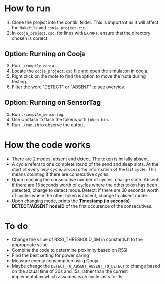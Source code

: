 # How to run
1. Clone the project into the contiki folder. This is important as it will affect the `Makefile` and `cooja_project.csc`.
2. In `cooja_project.csc`, for lines with `EXPORT`, ensure that the directory chosen is correct.

## Option: Running on Cooja
3. Run `./compile_cooja`
4. Locate the `cooja_project.csc` file and open the simulation in cooja.
5. Right click on the mote to find the option to move the mote during testing.
6. Filter the word "DETECT" or "ABSENT" to see overview.

## Option: Running on SensorTag
3. Run `./compile_sensortag`.
4. Use Uniflash to flash the tokens with `token.bin`.
5. Run `./run.sh` to observe the output.

# How the code works
- There are 2 modes, absent and detect. The token is initially absent.
- A cycle refers to one complete round of the send and sleep slots. At the start of every new cycle, process the information of the last cycle. This means counting if there are consecutive cycles.
- Upon reaching the consecutive number of cycles, change state. Absent: if there are 15 seconds worth of cycles where the other token has been detected, change to detect mode. Detect: if there are 30 seconds worth of cycles where the other token is absent, change to absent mode.
- Upon changing mode, prints the **Timestamp (in seconds) DETECT/ABSENT nodeID** of the first occurence of the consecutives.

# To do
- Change the value of RSSI_THRESHOLD_3M in constants.h to the appropriate value
- Combine the code to determine proximity based on RSSI
- Find the best setting for power saving
- Measure energy consumption using Cooja
- Maybe change the `DETECT_TO_ABSENT`, `ABSENT_TO_DETECT` to change based on the actual time of 30s and 15s, rather than the current implementation which assumes each cycle lasts for 1s.
